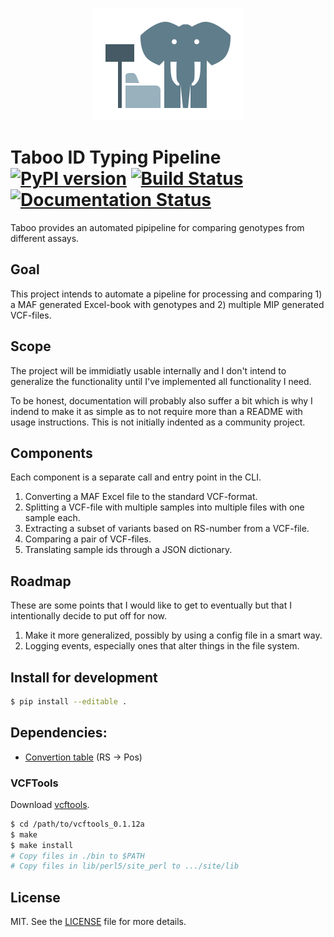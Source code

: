 <p align="center">
  <a href="https://github.com/Clinical-Genomics/taboo">
    <img width="240px" height="180px" src="artwork/icon.png"/>
  </a>
</p>

# Taboo ID Typing Pipeline [![PyPI version][fury-img]][fury-url] [![Build Status][travis-img]][travis-url] [![Documentation Status][readthedocs-img]][readthedocs-url]

Taboo provides an automated pipipeline for comparing genotypes from different assays.

## Goal
This project intends to automate a pipeline for processing and comparing 1) a MAF generated Excel-book with genotypes and 2) multiple MIP generated VCF-files.

## Scope
The project will be immidiatly usable internally and I don't intend to generalize the functionality until I've implemented all functionality I need.

To be honest, documentation will probably also suffer a bit which is why I indend to make it as simple as to not require more than a README with usage instructions. This is not initially indented as a community project.

## Components
Each component is a separate call and entry point in the CLI.

1. Converting a MAF Excel file to the standard VCF-format.
2. Splitting a VCF-file with multiple samples into multiple files with one sample each.
3. Extracting a subset of variants based on RS-number from a VCF-file.
4. Comparing a pair of VCF-files.
5. Translating sample ids through a JSON dictionary.

## Roadmap
These are some points that I would like to get to eventually but that I intentionally decide to put off for now.

1. Make it more generalized, possibly by using a config file in a smart way.
2. Logging events, especially ones that alter things in the file system.

## Install for development

```bash
$ pip install --editable .
```

## Dependencies:
- [Convertion table][biomart-link] (RS -> Pos)

### VCFTools
Download [vcftools](http://sourceforge.net/projects/vcftools/files/).

```bash
$ cd /path/to/vcftools_0.1.12a
$ make
$ make install
# Copy files in ./bin to $PATH
# Copy files in lib/perl5/site_perl to .../site/lib
```

## License
MIT. See the [LICENSE](LICENSE) file for more details.


[fury-url]: http://badge.fury.io/py/taboo
[fury-img]: https://badge.fury.io/py/taboo.png

[travis-url]: https://travis-ci.org/robinandeer/taboo
[travis-img]: https://travis-ci.org/robinandeer/taboo.png?branch=develop

[readthedocs-url]: https://readthedocs.org/projects/taboo/?badge=latest
[readthedocs-img]: https://readthedocs.org/projects/taboo/badge/?version=latest

[biomart-link]: http://www.ensembl.org/biomart/martview/7e283b1844f188e5b4d0638de21a9062?VIRTUALSCHEMANAME=default&ATTRIBUTES=hsapiens_snp.default.snp.chr_name|hsapiens_snp.default.snp.chrom_start|hsapiens_snp.default.snp.refsnp_id|hsapiens_snp.default.snp.allele&FILTERS=hsapiens_snp.default.filters.variation_source."dbSNP"|hsapiens_snp.default.filters.snp_filter."rs9434742,rs3753313,rs2076457,rs1065772,rs1056847,rs11264295,rs2296288,rs4804,rs1044973,rs2241801,rs3814354,rs1043833,rs1469375,rs2633852,rs1054975,rs1531875,rs2279077,rs11797,rs868891,rs1565377,rs900171,rs1056932,rs231399,rs2236052,rs3733276,rs6855349,rs6855305,rs10069050,rs8654,rs41115,rs42427,rs2273235,rs2273234,rs1050775,rs3734404,rs4871,rs204883,rs1015149,rs6883,rs16888055,rs648396,rs3734441,rs3752714,rs218965,rs7953,rs2159158,rs710098,rs1045510,rs1045511,rs2013586,rs3812471,rs11789987,rs2787374,rs8507,rs1056171,rs2229974,rs2250411,rs7070678,rs7076239,rs10763354,rs1675133,rs918144,rs587985,rs7300444,rs2075378,rs1059360,rs8716,rs10876422,rs2271189,rs3825175,rs5744857,rs14105,rs7797,rs10144418,rs7250,rs3825555,rs13065,rs1803283,rs501231,rs2970357,rs12906163,rs325400,rs8024370,rs1805105,rs26840,rs1049208,rs887854,rs1050068,rs1050069,rs2075511,rs4077410,rs1131220,rs7195377,rs3809871,rs216193,rs12452857,rs507577,rs2070106,rs2228253,rs2228251,rs2229358,rs2230772,rs1037256,rs674402,rs9302885,rs3809997,rs759073,rs7255265,rs3745681,rs2279003,rs12602,rs2292812,rs10423138,rs3764535,rs6110019,rs3810526,rs495337,rs492702,rs2229741,rs2839181,rs11702450,rs4488761,rs4633,rs12148,rs4898,rs1043031,rs1043034,rs11010"&VISIBLEPANEL=resultspanel
